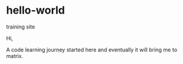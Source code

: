 # hello-world
training site

Hi, 

A code learning journey started here and eventually it will bring me to matrix. 
